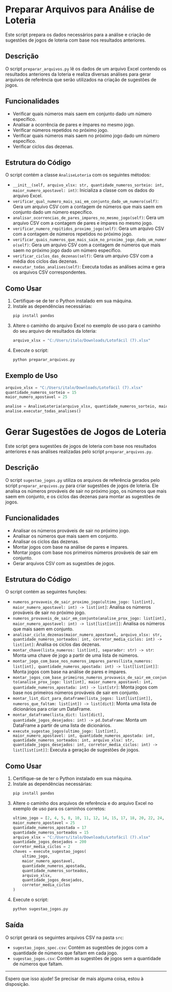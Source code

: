 # Preparar Arquivos para Análise de Loteria

Este script prepara os dados necessários para a análise e criação de sugestões de jogos de loteria com base nos resultados anteriores.

## Descrição

O script `preparar_arquivos.py` lê os dados de um arquivo Excel contendo os resultados anteriores da loteria e realiza diversas análises para gerar arquivos de referência que serão utilizados na criação de sugestões de jogos.

## Funcionalidades

- Verificar quais números mais saem em conjunto dado um número específico.
- Analisar a ocorrência de pares e ímpares no mesmo jogo.
- Verificar números repetidos no próximo jogo.
- Verificar quais números mais saem no próximo jogo dado um número específico.
- Verificar ciclos das dezenas.

## Estrutura do Código

O script contém a classe `AnaliseLoteria` com os seguintes métodos:

- `__init__(self, arquivo_xlsx: str, quantidade_numeros_sorteio: int, maior_numero_apostavel: int)`: Inicializa a classe com os dados do arquivo Excel.
- `verificar_qual_numero_mais_sai_em_conjunto_dado_um_numero(self)`: Gera um arquivo CSV com a contagem de números que mais saem em conjunto dado um número específico.
- `analisar_ocorrencias_de_pares_impares_no_mesmo_jogo(self)`: Gera um arquivo CSV com a contagem de pares e ímpares no mesmo jogo.
- `verificar_numero_repitidos_proximo_jogo(self)`: Gera um arquivo CSV com a contagem de números repetidos no próximo jogo.
- `verificar_quais_numeros_que_mais_saim_no_proximo_jogo_dado_um_numero(self)`: Gera um arquivo CSV com a contagem de números que mais saem no próximo jogo dado um número específico.
- `verificar_ciclos_das_dezenas(self)`: Gera um arquivo CSV com a média dos ciclos das dezenas.
- `executar_todas_analises(self)`: Executa todas as análises acima e gera os arquivos CSV correspondentes.

## Como Usar

1. Certifique-se de ter o Python instalado em sua máquina.
2. Instale as dependências necessárias:
    ```sh
    pip install pandas
    ```
3. Altere o caminho do arquivo Excel no exemplo de uso para o caminho do seu arquivo de resultados da loteria:
    ```python
    arquivo_xlsx = "C:/Users/italo/Downloads/Lotofácil (7).xlsx"
    ```
4. Execute o script:
    ```sh
    python preparar_arquivos.py
    ```

## Exemplo de Uso

```python
arquivo_xlsx = "C:/Users/italo/Downloads/Lotofácil (7).xlsx"
quantidade_numeros_sorteio = 15
maior_numero_apostavel = 25

analise = AnaliseLoteria(arquivo_xlsx, quantidade_numeros_sorteio, maior_numero_apostavel)
analise.executar_todas_analises()
```
# Gerar Sugestões de Jogos de Loteria

Este script gera sugestões de jogos de loteria com base nos resultados anteriores e nas análises realizadas pelo script `preparar_arquivos.py`.

## Descrição

O script `sugestao_jogos.py` utiliza os arquivos de referência gerados pelo script `preparar_arquivos.py` para criar sugestões de jogos de loteria. Ele analisa os números prováveis de sair no próximo jogo, os números que mais saem em conjunto, e os ciclos das dezenas para montar as sugestões de jogos.

## Funcionalidades

- Analisar os números prováveis de sair no próximo jogo.
- Analisar os números que mais saem em conjunto.
- Analisar os ciclos das dezenas.
- Montar jogos com base na análise de pares e ímpares.
- Montar jogos com base nos primeiros números prováveis de sair em conjunto.
- Gerar arquivos CSV com as sugestões de jogos.

## Estrutura do Código

O script contém as seguintes funções:

- `numeros_provaveis_de_sair_proximo_jogo(ultimo_jogo: list[int], maior_numero_apostavel: int) -> list[int]`: Analisa os números prováveis de sair no próximo jogo.
- `numeros_provaveis_de_sair_em_conjunto(analise_prox_jogo: list[int], maior_numero_apostavel: int) -> list[list[int]]`: Analisa os números que mais saem em conjunto.
- `analisar_ciclo_dezenas(maior_numero_apostavel, arquivo_xlsx: str, quantidade_numeros_sorteados: int, corretor_media_ciclos: int) -> list[int]`: Analisa os ciclos das dezenas.
- `montar_chave(lista_numeros: list[int], separador: str) -> str`: Monta uma chave de jogo a partir de uma lista de números.
- `montar_jogo_com_base_nos_numeros_impares_pares(lista_numeros: list[int], quantidade_numeros_apostada: int) -> list[list[int]]`: Monta jogos com base na análise de pares e ímpares.
- `montar_jogos_com_base_primeiros_numeros_provaveis_de_sair_em_conjunto(analise_prox_jogo: list[int], maior_numero_apostavel: int, quantidade_numeros_apostada: int) -> list[str]`: Monta jogos com base nos primeiros números prováveis de sair em conjunto.
- `montar_list_dict_para_dataframe(lista_jogos: list[list[int]], numeros_que_faltam: list[int]) -> list[dict]`: Monta uma lista de dicionários para criar um DataFrame.
- `montar_dataframe(lista_dict: list[dict], quantidade_jogos_desejados: int) -> pd.DataFrame`: Monta um DataFrame a partir de uma lista de dicionários.
- `execute_sugestao_jogos(ultimo_jogo: list[int], maior_numero_apostavel: int, quantidade_numeros_apostada: int, quantidade_numeros_sorteados: int, arquivo_xlsx: str, quantidade_jogos_desejados: int, corretor_media_ciclos: int) -> list[list[int]]`: Executa a geração de sugestões de jogos.

## Como Usar

1. Certifique-se de ter o Python instalado em sua máquina.
2. Instale as dependências necessárias:
    ```sh
    pip install pandas
    ```
3. Altere o caminho dos arquivos de referência e do arquivo Excel no exemplo de uso para os caminhos corretos:
    ```python
    ultimo_jogo = [2, 4, 5, 8, 10, 11, 12, 14, 15, 17, 18, 20, 22, 24, 25]
    maior_numero_apostavel = 25
    quantidade_numeros_apostada = 17
    quantidade_numeros_sorteados = 15
    arquivo_xlsx = "C:/Users/italo/Downloads/Lotofácil (7).xlsx"
    quantidade_jogos_desejados = 200
    corretor_media_ciclos = 2
    chaves = execute_sugestao_jogos(
        ultimo_jogo, 
        maior_numero_apostavel, 
        quantidade_numeros_apostada,
        quantidade_numeros_sorteados,
        arquivo_xlsx, 
        quantidade_jogos_desejados,
        corretor_media_ciclos
    )
    ```
4. Execute o script:
    ```sh
    python sugestao_jogos.py
    ```

## Saída

O script gerará os seguintes arquivos CSV na pasta `src`:

- `sugestao_jogos_spec.csv`: Contém as sugestões de jogos com a quantidade de números que faltam em cada jogo.
- `sugestao_jogos.csv`: Contém as sugestões de jogos sem a quantidade de números que faltam.

---

Espero que isso ajude! Se precisar de mais alguma coisa, estou à disposição.